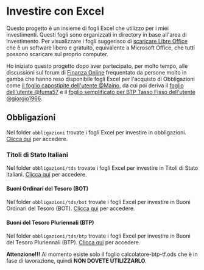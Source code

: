# Investire con Excel

Questo progetto è un insieme di fogli Excel che utilizzo per i miei investimenti. Questi fogli sono organizzati in directory in base all'area di investimento. Per visualizzare i fogli suggerisco di [scaricare Libre Office](https://it.libreoffice.org/download/download/) che è un software libero e gratuito, equivalente a Microsoft Office, che tutti possono scaricare sul proprio computer. 

Ho iniziato questo progetto dopo aver partecipato, per molto tempo, alle discussioni sul forum di [Finanza Online](https://forum.finanzaonline.com/) frequentato da persone molto in gamba che hanno reso disponibile fogli Excel per l'acquisto di Obbligazioni come [il foglio capostipite dell'utente @Maino](https://digilander.libero.it/ventimaggio/Finanza/Pagina%20dei%20files.html), da cui poi deriva il [foglio dell'utente @fuma57](https://forum.finanzaonline.com/threads/foglio-di-calcolo-per-rendimenti-obbligazioni-a-tasso-fisso-e-stepup-btp-bot-e-corporate.2026003/) e il [foglio semplificato per BTP Tasso Fisso dell'utente @giorgio1966](https://forum.finanzaonline.com/threads/foglio-excel-per-calcolo-rendimenti-btp-tasso-fisso.2019069/).

## Obbligazioni

Nel folder `obbligazioni` trovate i fogli Excel per investire in obbligazioni. [Clicca qui](obbligazioni) per accedere.

### Titoli di Stato Italiani

Nel folder `obbligazioni/tds` trovate i fogli Excel per investire in Titoli di Stato italiani. [Clicca qui](obbligazioni/tds) per accedere.

#### Buoni Ordinari del Tesoro (BOT)

Nel folder `obbligazioni/tds/bot` trovate i fogli Excel per investire in Buoni Ordinari del Tesoro (BOT). [Clicca qui](obbligazioni/tds/bot) per accedere.

#### Buoni del Tesoro Pluriennali (BTP)

Nel folder `obbligazioni/tds/btp` trovate i fogli Excel per investire in Buoni del Tesoro Pluriennali (BTP). [Clicca qui](obbligazioni/tds/btp) per accedere.

**Attenzione!!!**
Al momento esiste solo il foglio calcolatore-btp-tf.ods che è in fase di lavorazione, quindi **NON DOVETE UTILIZZARLO**.
